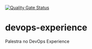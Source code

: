 [![Quality Gate Status](https://sonarcloud.io/api/project_badges/measure?project=Gamboua_devopslab&metric=alert_status)](https://sonarcloud.io/summary/new_code?id=Gamboua_devopslab)
# devops-experience
Palestra no DevOps Experience
